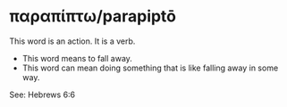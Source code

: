 # παραπίπτω/parapiptō
This word is an action. It is a verb.
* This word means to fall away.
* This word can mean doing something that is like falling away in some way.

See: Hebrews 6:6

